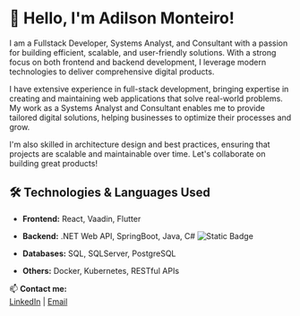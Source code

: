 # 👋 Hello, I'm Adilson Monteiro!

I am a Fullstack Developer, Systems Analyst, and Consultant with a passion for building efficient, scalable, and user-friendly solutions. With a strong focus on both frontend and backend development, I leverage modern technologies to deliver comprehensive digital products.

I have extensive experience in full-stack development, bringing expertise in creating and maintaining web applications that solve real-world problems. My work as a Systems Analyst and Consultant enables me to provide tailored digital solutions, helping businesses to optimize their processes and grow.

I'm also skilled in architecture design and best practices, ensuring that projects are scalable and maintainable over time. Let's collaborate on building great products!

## 🛠️ Technologies & Languages Used

- **Frontend:** React, Vaadin, Flutter
- **Backend:** .NET Web API, SpringBoot, Java, C#
![Static Badge](https://img.shields.io/badge/Springboot-grey?style=for-the-badge&logo=spring)

- **Databases:** SQL, SQLServer, PostgreSQL
- **Others:** Docker, Kubernetes, RESTful APIs



📫 **Contact me:**  
[LinkedIn](https://www.linkedin.com/in/adilson-f-monteiro/) | [Email](mailto:adilson.monteiro.afm@gmail.com)





